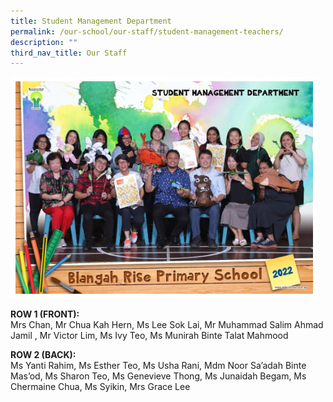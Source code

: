 ```yaml
---
title: Student Management Department
permalink: /our-school/our-staff/student-management-teachers/
description: ""
third_nav_title: Our Staff
---
```

<img src="/images/studdept.jpg">

**ROW 1 (FRONT):** <br>
Mrs Chan, Mr Chua Kah Hern, Ms Lee Sok Lai, Mr Muhammad Salim Ahmad Jamil&nbsp;, Mr Victor Lim, Ms Ivy Teo, Ms Munirah Binte Talat Mahmood

**ROW 2 (BACK):** <br>
Ms Yanti Rahim, Ms Esther Teo, Ms Usha Rani, Mdm Noor Sa’adah Binte Mas’od, Ms Sharon Teo, Ms Genevieve Thong, Ms Junaidah Begam, Ms Chermaine Chua, Ms Syikin, Mrs Grace Lee